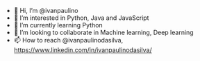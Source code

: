 - 👋 Hi, I’m @ivanpaulino
- 👀 I’m interested in Python, Java and JavaScript 
- 🌱 I’m currently learning Python
- 💞️ I’m looking to collaborate in Machine learning, Deep learning
- 📫 How to reach @ivanpaulinodasilva, https://www.linkedin.com/in/ivanpaulinodasilva/

<!---
ivanpaulino/ivanpaulino is a ✨ special ✨ repository because its `README.md` (this file) appears on your GitHub profile.
You can click the Preview link to take a look at your changes.
--->

